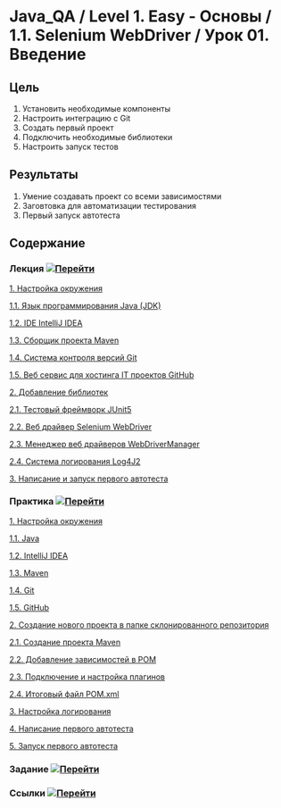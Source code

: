 # Java_QA / Level 1. Easy - Основы / 1.1. Selenium WebDriver / Урок 01. Введение

## Цель

1. Установить необходимые компоненты
2. Настроить интеграцию с Git
3. Создать первый проект
4. Подключить необходимые библиотеки
5. Настроить запуск тестов

## Результаты 

1. Умение создавать проект со всеми зависимостями
2. Заговтовка для автоматизации тестирования
3. Первый запуск автотеста

## Содержание

### Лекция [![Перейти](https://img.shields.io/badge/-%D0%9F%D0%B5%D1%80%D0%B5%D0%B9%D1%82%D0%B8-blue)](1.%20Лекция.md)
           
[1. Настройка окружения](1.%20Лекция.md#1.-Настройка-окружения)

[1.1. Язык программирования Java (JDK)](1.%20Лекция.md#1.1.-Язык-программирования-Java-(JDK))

[1.2. IDE IntelliJ IDEA](1.%20Лекция.md#1.2.-IDE-IntelliJ-IDEA)
   
[1.3. Сборщик проекта Maven](1.%20Лекция.md#1.3.-Сборщик-проекта-Maven)
   
[1.4. Система контроля версий Git](1.%20Лекция.md#1.4.-Система-контроля-версий-Git)

[1.5. Веб сервис для хостинга IT проектов GitHub](1.%20Лекция.md#1.5.-Веб-сервис-для-хостинга-IT-проектов-GitHub)

[2. Добавление библиотек](1.%20Лекция.md#2.-Добавление-библиотек)

[2.1. Тестовый фреймворк JUnit5](1.%20Лекция.md#2.1.-Тестовый-фреймворк-JUnit5)

[2.2. Веб драйвер Selenium WebDriver](1.%20Лекция.md#2.2.-Веб-драйвер-Selenium-WebDriver)

[2.3. Менеджер веб драйверов WebDriverManager](1.%20Лекция.md#2.3.-Менеджер-веб-драйверов-WebDriverManager)

[2.4. Система логирования Log4J2](1.%20Лекция.md#2.4.-Система-логирования-Log4J2)

[3. Написание и запуск первого автотеста](1.%20Лекция.md#3.-Написание-и-запуск-первого-автотеста)

### Практика [![Перейти](https://img.shields.io/badge/-%D0%9F%D0%B5%D1%80%D0%B5%D0%B9%D1%82%D0%B8-blue)](2.%20Практика.md)

[1. Настройка окружения](2.%20Практика.md#1.-Настройка-окружения)

[1.1. Java](2.%20Практика.md#1.1.-Java)

[1.2. IntelliJ IDEA](2.%20Практика.md#1.2.-IntelliJ-IDEA)

[1.3. Maven](2.%20Практика.md#1.3.-Maven)

[1.4. Git](2.%20Практика.md#1.4.-Git)

[1.5. GitHub](2.%20Практика.md#1.5.-GitHub)

[2. Создание нового проекта в папке склонированного репозитория](2.%20Практика.md#2.-Создание-нового-проекта-в-папке-склонированного-репозитория)

[2.1. Создание проекта Maven](2.%20Практика.md#2.1.-Создание-проекта-Maven)

[2.2. Добавление зависимостей в POM](2.%20Практика.md#2.2.-Добавление-зависимостей-в-POM)

[2.3. Подключение и настройка плагинов](2.%20Практика.md#2.3.-Подключение-и-настройка-плагинов)

[2.4. Итоговый файл POM.xml](2.%20Практика.md#2.4.-Итоговый-файл-POM.xml)

[3. Настройка логирования](2.%20Практика.md#3.-Настройка-логирования)

[4. Написание первого автотеста](2.%20Практика.md#4.-Написание-первого-автотеста)

[5. Запуск первого автотеста](2.%20Практика.md#5.-Запуск-первого-автотеста)

### Задание [![Перейти](https://img.shields.io/badge/-%D0%9F%D0%B5%D1%80%D0%B5%D0%B9%D1%82%D0%B8-blue)](3.%20Задание.md)

### Ссылки [![Перейти](https://img.shields.io/badge/-%D0%9F%D0%B5%D1%80%D0%B5%D0%B9%D1%82%D0%B8-blue)](4.%20Ссылки.md)